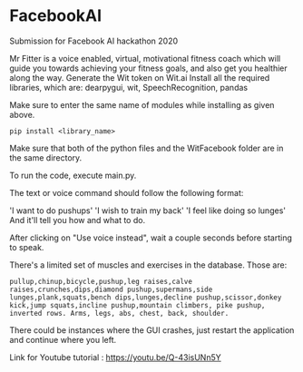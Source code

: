 # FacebookAI
Submission for Facebook AI hackathon 2020

Mr Fitter is a voice enabled, virtual, motivational fitness coach which will guide you towards achieving your fitness goals, and also get you healthier along the way.
Generate the Wit token on Wit.ai
Install all the required libraries, which are: dearpygui, wit, SpeechRecognition, pandas

Make sure to enter the same name of modules while installing as given above.
```
pip install <library_name>
```
Make sure that both of the python files and the WitFacebook folder are in the same directory.

To run the code, execute main.py.

The text or voice command should follow the following format:

'I want to do pushups'
'I wish to train my back'
'I feel like doing so lunges'
And it'll tell you how and what to do.

After clicking on "Use voice instead", wait a couple seconds before starting to speak.

There's a limited set of muscles and exercises in the database. Those are:
```
pullup,chinup,bicycle,pushup,leg raises,calve raises,crunches,dips,diamond pushup,supermans,side lunges,plank,squats,bench dips,lunges,decline pushup,scissor,donkey kick,jump squats,incline pushup,mountain climbers, pike pushup, inverted rows. Arms, legs, abs, chest, back, shoulder.
```
There could be instances where the GUI crashes, just restart the application and continue where you left.

Link for Youtube tutorial : https://youtu.be/Q-43isUNn5Y
